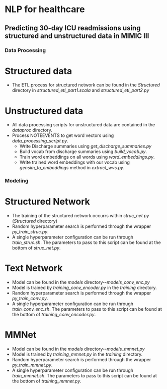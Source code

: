 # NLP for healthcare
## Predicting 30-day ICU readmissions using structured and unstructured data in MIMIC III

### Data Processing ###

# Structured data
* The ETL process for structured network can be found in the *Structured* directory in *structured_etl_part1.scala* and *structured_etl_part2.py*

# Unstructured data
* All data processing scripts for unstructured data are contained in the *dataproc* directory.
* Process NOTEEVENTS to get word vectors using *data_processing_script.py*.
    * Write Discharge summaries using *get_discharge_summaries.py*
    * Build vocab from discharge summaries using *build_vocab.py*.
    * Train word embeddings on all words using *word_embeddings.py*.
    * Write trained word embeddings with our vocab using *gensim_to_embeddings* method in *extract_wvs.py*.



### Modeling ###

# Structured Network
* The training of the structured network occurrs within *struc_net.py* (*Structured* directory)
* Random hyperparameter search is performed through the wrapper *py_train_struc.py*. 
* A single hyperparameter configuration can be run through *train_struc.sh*. The parameters to pass to this script can be found at the bottom of *struc_net.py*.

# Text Network
* Model can be found in the *models* directory--*models_conv_enc.py*
* Model is trained by *training_conv_encoder.py* in the *training* directory.
* Random hyperparameter search is performed through the wrapper *py_train_conv.py*.
* A single hyperparameter configuration can be run through *train_conv_enc.sh*. The parameters to pass to this script can be found at the bottom of *training_conv_encoder.py*.


# MMNet
* Model can be found in the *models* directory--*models_mmnet.py*
* Model is trained by *training_mmnet.py* in the *training* directory.
* Random hyperparameter search is performed through the wrapper *py_train_mmnet.py*.
* A single hyperparameter configuration can be run through *train_mmnet.sh*. The parameters to pass to this script can be found at the bottom of *training_mmnet.py*.

